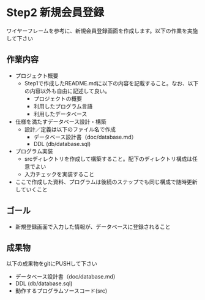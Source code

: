 # Step2 新規会員登録

ワイヤーフレームを参考に、新規会員登録画面を作成します。以下の作業を実施して下さい

## 作業内容

* プロジェクト概要
    * Step1で作成したREADME.mdに以下の内容を記載すること。なお、以下の内容以外も自由に記述して良い。
        * プロジェクトの概要
        * 利用したプログラム言語
        * 利用したデータベース
* 仕様を満たすデータベース設計・構築
    * 設計／定義は以下のファイル名で作成
        * データベース設計書（doc/database.md）
        * DDL (db/database.sql)
* プログラム実装
    * srcディレクトリを作成して構築すること。配下のディレクトリ構成は任意でよい
    * 入力チェックを実装すること
* ここで作成した資料、プログラムは後続のステップでも同じ構成で随時更新していくこと

## ゴール

* 新規登録画面で入力した情報が、データベースに登録されること

## 成果物

以下の成果物をgitにPUSHして下さい

* データベース設計書（doc/database.md）
* DDL (db/database.sql)
* 動作するプログラムソースコード(src)
